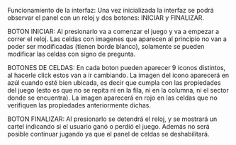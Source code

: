 Funcionamiento de la interfaz: Una vez inicializada la interfaz se podrá observar el panel con un reloj y dos botones: INICIAR y FINALIZAR.

BOTON INICIAR: Al presionarlo va a comenzar el juego y va a empezar a correr el reloj. Las celdas con imagenes que aparecen al principio no van a poder ser modificadas
(tienen borde blanco), solamente se pueden modificar las celdas con signo de pregunta.

BOTONES DE CELDAS: En cada boton pueden aparecer 9 iconos distintos, al hacerle click estos van a ir cambiando. La imagen del icono aparecerá en azúl cuando esté bien ubicada,
es decir que cumpla con las propiedades del juego (esto es que no se repita ni en la fila, ni en la columna, ni el sector donde se encuentra). La imagen aparecerá en rojo en 
las celdas que no verifiquen las propiedades anteriormente dichas.

BOTON FINALIZAR: Al presionarlo se detendrá el reloj, y se mostrará un cartel indicando si el usuario ganó o perdió el juego. Además no será posible continuar jugando ya que 
el panel de celdas se deshabilitará.

